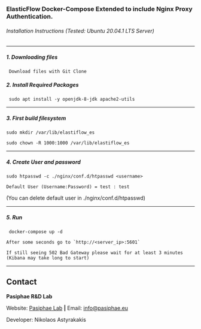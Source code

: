 ### ElasticFlow Docker-Compose Extended to include Nginx Proxy Authentication.


###### Installation Instructions (Tested: Ubuntu 20.04.1 LTS Server)
--------------------------------------------------
 

##### 1. Downloading files 
```
 Download files with Git Clone 
```

##### 2. Install Required Packages 
```
 sudo apt install -y openjdk-8-jdk apache2-utils

```

--------------------------------------------------

##### 3. First build filesystem

```
sudo mkdir /var/lib/elastiflow_es

sudo chown -R 1000:1000 /var/lib/elastiflow_es
```

--------------------------------------------------


##### 4. Create User and password


``` 
sudo htpasswd -c ./nginx/conf.d/htpasswd <username>
```

`Default User (Username:Password) = test : test`


(You can delete default user in ./nginx/conf.d/htpasswd)


--------------------------------------------------


##### 5. Run

```
 docker-compose up -d
```

```
After some seconds go to `http://<server_ip>:5601`
```

```
If still seeing 502 Bad Gateway please wait for at least 3 minutes 
(Kibana may take long to start)
```

--------------------------------------------------
 
## Contact
**Pasiphae R&D Lab**

Website: [Pasiphae Lab](https://www.pasiphae.eu) **|** Email: info@pasiphae.eu

Developer: Nikolaos Astyrakakis
